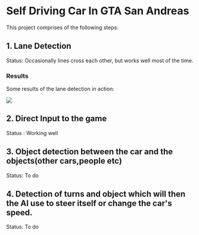 # Self Driving Car In GTA San Andreas

This project comprises of the following steps:

## 1. **Lane Detection**
Status: Occasionally lines cross each other, but works well most of the time.

### Results
Some results of the lane detection in action:

![](https://media.giphy.com/media/4EF5LSqg5Zjl33EInz/giphy.gif)

## 2. **Direct Input to the game**
Status : Working well

## 3. **Object detection between the car and the objects(other cars,people etc)**
Status: To do

## 4. **Detection of turns and object which will then the AI use to steer itself or change the car's speed.**
Status: To do


